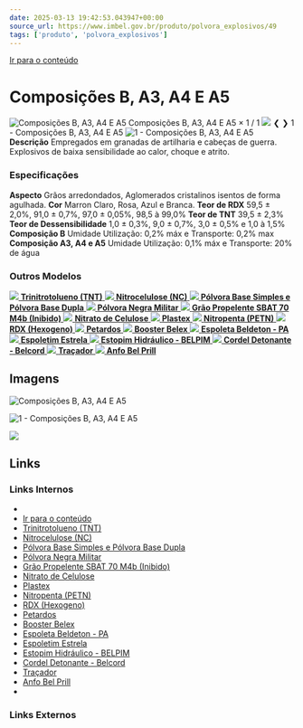```yaml
---
date: 2025-03-13 19:42:53.043947+00:00
source_url: https://www.imbel.gov.br/produto/polvora_explosivos/49
tags: ['produto', 'polvora_explosivos']
---
```


[](https://www.imbel.gov.br/produto/polvora_explosivos/49)
[Ir para o conteúdo](https://www.imbel.gov.br/produto/polvora_explosivos/49#conteudo)
# Composições B, A3, A4 E A5
![Composições B, A3, A4 E A5](https://www.imbel.gov.br/storage/produto/49-1680524491.png)
Composições B, A3, A4 E A5
×
1 / 1
![](https://www.imbel.gov.br/storage/produto/49-1680524491.png)
❮ ❯
1 - Composições B, A3, A4 E A5 
![1 - Composições B, A3, A4 E A5 ](https://www.imbel.gov.br/storage/produto/49-1680524491.png)
**Descrição**
Empregados em granadas de artilharia e cabeças de guerra. Explosivos de baixa sensibilidade ao calor, choque e atrito.
### Especificações
**Aspecto**
Grãos arredondados, Aglomerados cristalinos isentos de forma agulhada.
**Cor**
Marron Claro, Rosa, Azul e Branca.
**Teor de RDX**
59,5 ± 2,0%, 91,0 ± 0,7%, 97,0 ± 0,05%, 98,5 à 99,0%
**Teor de TNT**
39,5 ± 2,3%
**Teor de Dessensibilidade**
1,0 ± 0,3%, 9,0 ± 0,7%, 3,0 ± 0,5% e 1,0 à 1,5%
**Composição B**
Umidade Utilização: 0,2% máx e Transporte: 0,2% max
**Composição A3, A4 e A5**
Umidade Utilização: 0,1% máx e Transporte: 20% de água
### Outros Modelos
[ ![](https://www.imbel.gov.br/storage/produto/32-1680523137.png) **Trinitrotolueno (TNT)** ](https://www.imbel.gov.br/produto/polvora_explosivos/32)
[ ![](https://www.imbel.gov.br/storage/produto/33-1680523207.png) **Nitrocelulose (NC)** ](https://www.imbel.gov.br/produto/polvora_explosivos/33)
[ ![](https://www.imbel.gov.br/storage/produto/34-1680523274.png) **Pólvora Base Simples e Pólvora Base Dupla** ](https://www.imbel.gov.br/produto/polvora_explosivos/34)
[ ![](https://www.imbel.gov.br/storage/produto/35-1680523316.png) **Pólvora Negra Militar** ](https://www.imbel.gov.br/produto/polvora_explosivos/35)
[ ![](https://www.imbel.gov.br/storage/produto/36-1680523550.png) **Grão Propelente SBAT 70 M4b (Inibido)** ](https://www.imbel.gov.br/produto/polvora_explosivos/36)
[ ![](https://www.imbel.gov.br/storage/produto/37-1680523604.png) **Nitrato de Celulose** ](https://www.imbel.gov.br/produto/polvora_explosivos/37)
[ ![](https://www.imbel.gov.br/storage/produto/38-1680523675.png) **Plastex** ](https://www.imbel.gov.br/produto/polvora_explosivos/38)
[ ![](https://www.imbel.gov.br/storage/produto/39-1680523730.png) **Nitropenta (PETN)** ](https://www.imbel.gov.br/produto/polvora_explosivos/39)
[ ![](https://www.imbel.gov.br/storage/produto/40-1680523794.png) **RDX (Hexogeno)** ](https://www.imbel.gov.br/produto/polvora_explosivos/40)
[ ![](https://www.imbel.gov.br/storage/produto/41-1680523832.png) **Petardos** ](https://www.imbel.gov.br/produto/polvora_explosivos/41)
[ ![](https://www.imbel.gov.br/storage/produto/42-1680523893.png) **Booster Belex** ](https://www.imbel.gov.br/produto/polvora_explosivos/42)
[ ![](https://www.imbel.gov.br/storage/produto/44-1680523960.png) **Espoleta Beldeton - PA** ](https://www.imbel.gov.br/produto/polvora_explosivos/44)
[ ![](https://www.imbel.gov.br/storage/produto/45-1680524039.png) **Espoletim Estrela** ](https://www.imbel.gov.br/produto/polvora_explosivos/45)
[ ![](https://www.imbel.gov.br/storage/produto/46-1680524137.png) **Estopim Hidráulico - BELPIM** ](https://www.imbel.gov.br/produto/polvora_explosivos/46)
[ ![](https://www.imbel.gov.br/storage/produto/47-1680524364.png) **Cordel Detonante - Belcord** ](https://www.imbel.gov.br/produto/polvora_explosivos/47)
[ ![](https://www.imbel.gov.br/storage/produto/52-1680524705.png) **Traçador** ](https://www.imbel.gov.br/produto/polvora_explosivos/52)
[ ![](https://www.imbel.gov.br/storage/produto/53-1680525370.png) **Anfo Bel Prill** ](https://www.imbel.gov.br/produto/polvora_explosivos/53)
[ ](https://www.imbel.gov.br/produto/polvora_explosivos/49#home)


## Imagens

![Composições B, A3, A4 E A5](https://www.imbel.gov.br/storage/produto/49-1680524491.png)

![1 - Composições B, A3, A4 E A5 ](https://www.imbel.gov.br/storage/produto/49-1680524491.png)

![](https://www.imbel.gov.br/storage/produto/32-1680523137.png)



## Links

### Links Internos

- [](https://www.imbel.gov.br/produto/polvora_explosivos/49)
- [Ir para o conteúdo](https://www.imbel.gov.br/produto/polvora_explosivos/49#conteudo)
- [Trinitrotolueno (TNT)](https://www.imbel.gov.br/produto/polvora_explosivos/32)
- [Nitrocelulose (NC)](https://www.imbel.gov.br/produto/polvora_explosivos/33)
- [Pólvora Base Simples e Pólvora Base Dupla](https://www.imbel.gov.br/produto/polvora_explosivos/34)
- [Pólvora Negra Militar](https://www.imbel.gov.br/produto/polvora_explosivos/35)
- [Grão Propelente SBAT 70 M4b (Inibido)](https://www.imbel.gov.br/produto/polvora_explosivos/36)
- [Nitrato de Celulose](https://www.imbel.gov.br/produto/polvora_explosivos/37)
- [Plastex](https://www.imbel.gov.br/produto/polvora_explosivos/38)
- [Nitropenta (PETN)](https://www.imbel.gov.br/produto/polvora_explosivos/39)
- [RDX (Hexogeno)](https://www.imbel.gov.br/produto/polvora_explosivos/40)
- [Petardos](https://www.imbel.gov.br/produto/polvora_explosivos/41)
- [Booster Belex](https://www.imbel.gov.br/produto/polvora_explosivos/42)
- [Espoleta Beldeton - PA](https://www.imbel.gov.br/produto/polvora_explosivos/44)
- [Espoletim Estrela](https://www.imbel.gov.br/produto/polvora_explosivos/45)
- [Estopim Hidráulico - BELPIM](https://www.imbel.gov.br/produto/polvora_explosivos/46)
- [Cordel Detonante - Belcord](https://www.imbel.gov.br/produto/polvora_explosivos/47)
- [Traçador](https://www.imbel.gov.br/produto/polvora_explosivos/52)
- [Anfo Bel Prill](https://www.imbel.gov.br/produto/polvora_explosivos/53)
- [](https://www.imbel.gov.br/produto/polvora_explosivos/49#home)

### Links Externos


